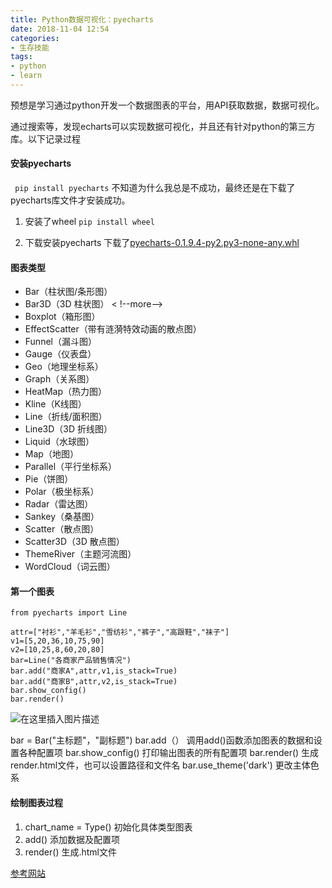 ```yaml
---
title: Python数据可视化：pyecharts
date: 2018-11-04 12:54
categories:
- 生存技能
tags: 
- python
- learn
---
```


预想是学习通过python开发一个数据图表的平台，用API获取数据，数据可视化。

通过搜索等，发现echarts可以实现数据可视化，并且还有针对python的第三方库。以下记录过程

#### 安装pyecharts

` pip install pyecharts`
不知道为什么我总是不成功，最终还是在下载了pyecharts库文件才安装成功。

1. 安装了wheel
`pip install wheel`

2. 下载安装pyecharts
下载了[pyecharts-0.1.9.4-py2.py3-none-any.whl](https://files.pythonhosted.org/packages/7e/aa/63f80d0d2d2ee43cfe9f30822eb751ba67359aa54507a05b740ed5666416/pyecharts-0.1.9.4-py2.py3-none-any.whl)

<!--more-->
#### 图表类型 ####

- Bar（柱状图/条形图） 
- Bar3D（3D 柱状图）
< !--more-->
- Boxplot（箱形图） 
- EffectScatter（带有涟漪特效动画的散点图） 
- Funnel（漏斗图） 
- Gauge（仪表盘） 
- Geo（地理坐标系） 
- Graph（关系图） 
- HeatMap（热力图） 
- Kline（K线图） 
- Line（折线/面积图） 
- Line3D（3D 折线图） 
- Liquid（水球图） 
- Map（地图） 
- Parallel（平行坐标系） 
- Pie（饼图） 
- Polar（极坐标系） 
- Radar（雷达图） 
- Sankey（桑基图） 
- Scatter（散点图） 
- Scatter3D（3D 散点图） 
- ThemeRiver（主题河流图） 
- WordCloud（词云图）

#### 第一个图表
```
from pyecharts import Line

attr=["衬衫","羊毛衫","雪纺衫","裤子","高跟鞋","袜子"]
v1=[5,20,36,10,75,90]
v2=[10,25,8,60,20,80]
bar=Line("各商家产品销售情况")
bar.add("商家A",attr,v1,is_stack=True)
bar.add("商家B",attr,v2,is_stack=True)
bar.show_config()
bar.render()

```
![在这里插入图片描述](https://img-blog.csdnimg.cn/20181104174725420.png?x-oss-process=image/watermark,type_ZmFuZ3poZW5naGVpdGk,shadow_10,text_aHR0cHM6Ly9ibG9nLmNzZG4ubmV0L3FxXzM5MTgxMTAw,size_16,color_FFFFFF,t_70)

bar = Bar("主标题"，"副标题")
bar.add（） 调用add()函数添加图表的数据和设置各种配置项
bar.show_config() 打印输出图表的所有配置项
bar.render() 生成render.html文件，也可以设置路径和文件名
bar.use_theme('dark') 更改主体色系

#### 绘制图表过程 
1. chart_name = Type() 初始化具体类型图表
2. add() 添加数据及配置项
3. render() 生成.html文件


[参考网站](http://pyecharts.org/#/zh-cn/prepare)
